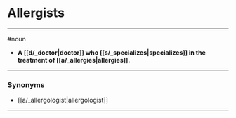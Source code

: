 # Allergists
---
#noun
- **A [[d/_doctor|doctor]] who [[s/_specializes|specializes]] in the treatment of [[a/_allergies|allergies]].**
---
### Synonyms
- [[a/_allergologist|allergologist]]
---
